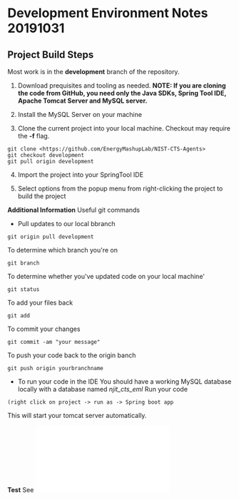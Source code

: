 Development Environment Notes 20191031
======================================

## Project Build Steps
Most work is in the **development** branch of the repository.

1. Download prequisites and tooling as needed. **NOTE: If you are cloning the code from GitHub, you need only the Java SDKs, Spring Tool IDE, Apache Tomcat Server and MySQL server.**

2. Install the MySQL Server on your machine

3. Clone the current project into your local machine. Checkout may require the **-f** flag.
```
git clone <https://github.com/EnergyMashupLab/NIST-CTS-Agents>
git checkout development
git pull origin development
```
4. Import the project into your SpringTool IDE

5. Select options from the popup menu from right-clicking the project to build the project

**Additional Information**
Useful git commands
- Pull updates to our local bbranch
```
git origin pull development
```
To determine which branch you're on
```
git branch
```
To determine whether you've updated code on your local machine'
```
git status
```
To add your files back
```
git add
```
To commit your changes
```
git commit -am "your message"
```
To push your code back to the origin banch
```
git push origin yourbranchname
```

- To run your code in the IDE
You should have a working MySQL database locally with a database named *njit_cts_eml* 
Run your code
```
(right click on project -> run as -> Spring boot app
```
This will start your tomcat server automatically.

**Test**
See ![separate testing desciption](JUnit_Doc.md)
